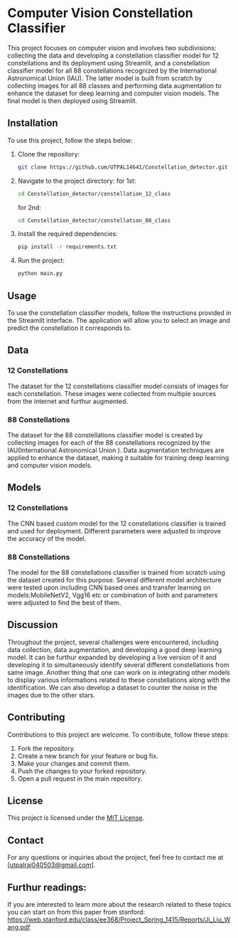 # Computer Vision Constellation Classifier

This project focuses on computer vision and involves two subdivisions: collecting the data and developing a constellation classifier model for 12 constellations and its deployment using Streamlit, and a constellation classifier model for all 88 constellations recognized by the International Astronomical Union (IAU). The latter model is built from scratch by collecting images for all 88 classes and performing data augmentation to enhance the dataset for deep learning and computer vision models. The final model is then deployed using Streamlit.

## Installation

To use this project, follow the steps below:

1. Clone the repository:

   ```bash
   git clone https://github.com/UTPAL14641/Constellation_detector.git
   ```

2. Navigate to the project directory:
   for 1st:
   ```bash
   cd Constellation_detector/constellation_12_class
   ```
   for 2nd:
    ```bash
   cd Constellation_detector/constellation_88_class
   ```
4. Install the required dependencies:

   ```bash
   pip install -r requirements.txt
   ```

5. Run the project:

   ```bash
   python main.py
   ```

## Usage

To use the constellation classifier models, follow the instructions provided in the Streamlit interface. The application will allow you to select an image and predict the constellation it corresponds to.

## Data

### 12 Constellations
The dataset for the 12 constellations classifier model consists of images for each constellation. These images were collected from multiple sources from the internet and furthur augmented.

### 88 Constellations
The dataset for the 88 constellations classifier model is created by collecting images for each of the 88 constellations recognized by the IAU(International Astronomical Union ). Data augmentation techniques are applied to enhance the dataset, making it suitable for training deep learning and computer vision models.

## Models

### 12 Constellations
The  CNN based custom model for the 12 constellations classifier is trained and used for deployment. Different parameters were adjusted to improve the accuracy of the model.

### 88 Constellations
The model for the 88 constellations classifier is trained from scratch using the dataset created for this purpose. Several different model architecture were tested upon including CNN based ones and transfer learning on models:MobileNetV2, Vgg16 etc or combination of both and parameters were adjusted to find the best of them.

## Discussion

Throughout the project, several challenges were encountered, including data collection, data augmentation, and developing a good deep learning model. It can be furthur expanded by developing a live version of it and developing it to simultaneously identify several different constellations from same image. Another thing that one can work on is integrating other models to display various informations related to these constellations along with the identification. We can also develop a dataset to counter the noise in the images due to the other stars.

## Contributing

Contributions to this project are welcome. To contribute, follow these steps:

1. Fork the repository.
2. Create a new branch for your feature or bug fix.
3. Make your changes and commit them.
4. Push the changes to your forked repository.
5. Open a pull request in the main repository.

## License

This project is licensed under the [MIT License](LICENSE).

## Contact

For any questions or inquiries about the project, feel free to contact me at [utpalraj040503@gmail.com].

## Furthur readings:
If you are interested to learn more about the research related to these topics you can start on from this paper from stanford:
https://web.stanford.edu/class/ee368/Project_Spring_1415/Reports/Ji_Liu_Wang.pdf
